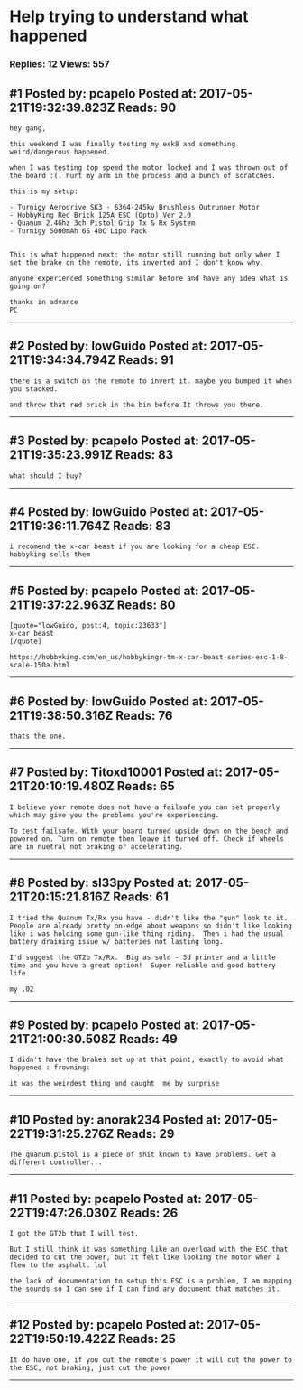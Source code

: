 # Help trying to understand what happened

### Replies: 12 Views: 557

## \#1 Posted by: pcapelo Posted at: 2017-05-21T19:32:39.823Z Reads: 90

```
hey gang, 

this weekend I was finally testing my esk8 and something weird/dangerous happened. 

when I was testing top speed the motor locked and I was thrown out of the board :(. hurt my arm in the process and a bunch of scratches. 

this is my setup:

- Turnigy Aerodrive SK3 - 6364-245kv Brushless Outrunner Motor
- HobbyKing Red Brick 125A ESC (Opto) Ver 2.0
- Quanum 2.4Ghz 3ch Pistol Grip Tx & Rx System
- Turnigy 5000mAh 6S 40C Lipo Pack


This is what happened next: the motor still running but only when I set the brake on the remote, its inverted and I don't know why.

anyone experienced something similar before and have any idea what is going on?

thanks in advance
PC
```

---
## \#2 Posted by: lowGuido Posted at: 2017-05-21T19:34:34.794Z Reads: 91

```
there is a switch on the remote to invert it. maybe you bumped it when you stacked.

and throw that red brick in the bin before It throws you there.
```

---
## \#3 Posted by: pcapelo Posted at: 2017-05-21T19:35:23.991Z Reads: 83

```
what should I buy?
```

---
## \#4 Posted by: lowGuido Posted at: 2017-05-21T19:36:11.764Z Reads: 83

```
i recomend the x-car beast if you are looking for a cheap ESC. hobbyking sells them
```

---
## \#5 Posted by: pcapelo Posted at: 2017-05-21T19:37:22.963Z Reads: 80

```
[quote="lowGuido, post:4, topic:23633"]
x-car beast
[/quote]

https://hobbyking.com/en_us/hobbykingr-tm-x-car-beast-series-esc-1-8-scale-150a.html
```

---
## \#6 Posted by: lowGuido Posted at: 2017-05-21T19:38:50.316Z Reads: 76

```
thats the one.
```

---
## \#7 Posted by: Titoxd10001 Posted at: 2017-05-21T20:10:19.480Z Reads: 65

```
I believe your remote does not have a failsafe you can set properly which may give you the problems you're experiencing. 

To test failsafe. With your board turned upside down on the bench and powered on. Turn on remote then leave it turned off. Check if wheels are in nuetral not braking or accelerating.
```

---
## \#8 Posted by: sl33py Posted at: 2017-05-21T20:15:21.816Z Reads: 61

```
I tried the Quanum Tx/Rx you have - didn't like the "gun" look to it.  People are already pretty on-edge about weapons so didn't like looking like i was holding some gun-like thing riding.  Then i had the usual battery draining issue w/ batteries not lasting long.

I'd suggest the GT2b Tx/Rx.  Big as sold - 3d printer and a little time and you have a great option!  Super reliable and good battery life.

my .02
```

---
## \#9 Posted by: pcapelo Posted at: 2017-05-21T21:00:30.508Z Reads: 49

```
I didn't have the brakes set up at that point, exactly to avoid what happened : frowning:

it was the weirdest thing and caught  me by surprise
```

---
## \#10 Posted by: anorak234 Posted at: 2017-05-22T19:31:25.276Z Reads: 29

```
The quanum pistol is a piece of shit known to have problems. Get a different controller...
```

---
## \#11 Posted by: pcapelo Posted at: 2017-05-22T19:47:26.030Z Reads: 26

```
I got the GT2b that I will test.

But I still think it was something like an overload with the ESC that decided to cut the power, but it felt like looking the motor when I flew to the asphalt. lol

the lack of documentation to setup this ESC is a problem, I am mapping the sounds so I can see if I can find any document that matches it.
```

---
## \#12 Posted by: pcapelo Posted at: 2017-05-22T19:50:19.422Z Reads: 25

```
It do have one, if you cut the remote's power it will cut the power to the ESC, not braking, just cut the power
```

---
